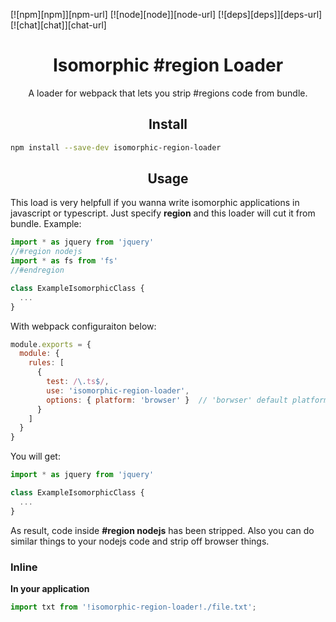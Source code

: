 [![npm][npm]][npm-url]
[![node][node]][node-url]
[![deps][deps]][deps-url]
[![chat][chat]][chat-url]

<div align="center">
  <h1>Isomorphic #region Loader</h1>
  <p>A loader for webpack that lets you strip #regions code from bundle.</p>
</div>

<h2 align="center">Install</h2>

```bash
npm install --save-dev isomorphic-region-loader
```

<h2 align="center">Usage</h2>

This load is very helpfull if you wanna write isomorphic applications 
in javascript or typescript. Just specify **region** and this loader will
cut it from bundle. Example:

```ts
import * as jquery from 'jquery'
//#region nodejs
import * as fs from 'fs'
//#endregion

class ExampleIsomorphicClass {
  ...
}

```

With webpack configuraiton below:

```js
module.exports = {
  module: {
    rules: [
      {
        test: /\.ts$/,
        use: 'isomorphic-region-loader',
        options: { platform: 'browser' }  // 'borwser' default platform, also there is 'nodejs'
      }
    ]
  }
}
```
You will get:
```ts
import * as jquery from 'jquery'

class ExampleIsomorphicClass {
  ...
}

```
As result, code inside **#region nodejs** has been stripped.
Also you can do similar things to your nodejs code and strip off
browser things.

### Inline

**In your application**
```js
import txt from '!isomorphic-region-loader!./file.txt';
```
